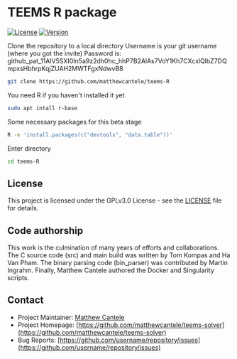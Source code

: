 # TEEMS R package

[![License](https://img.shields.io/badge/License-GPL-blue.svg)](LICENSE)
[![Version](https://img.shields.io/badge/version-0.9-green.svg)](https://github.com/username/repo/releases)



Clone the repository to a local directory
Username is your git username (where you got the invite)
Password is: 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

```bash
git clone https://github.com/matthewcantele/teems-R
```

You need R if you haven't installed it yet
```bash
sudo apt intall r-base
```

Some necessary packages for this beta stage
```bash
R -e 'install.packages(c("devtools", "data.table"))'
```

Enter directory
```bash
cd teems-R
```



## License

This project is licensed under the GPLv3.0 License - see the [LICENSE](LICENSE) file for details.

## Code authorship
This work is the culmination of many years of efforts and collaborations. The C source code (src) and main build was written by Tom Kompas and Ha Van Pham. The binary parsing code (bin_parser) was contributed by Martin Ingrahm. Finally, Matthew Cantele authored the Docker and Singularity scripts.

## Contact

- Project Maintainer: [Matthew Cantele](mailto:matthew.cantele@protonmail.com)
- Project Homepage: [https://github.com/matthewcantele/teems-solver](https://github.com/matthewcantele/teems-solver)
- Bug Reports: [https://github.com/username/repository/issues](https://github.com/username/repository/issues)